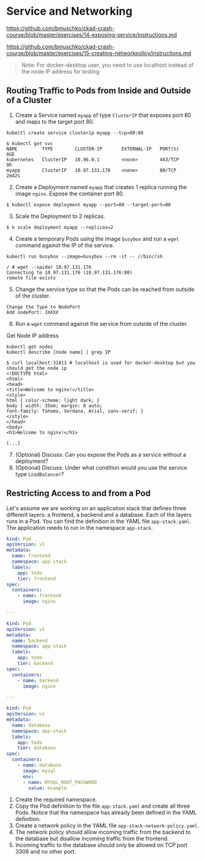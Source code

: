 # Service and Networking
https://github.com/bmuschko/ckad-crash-course/blob/master/exercises/14-exposing-service/instructions.md

https://github.com/bmuschko/ckad-crash-course/blob/master/exercises/15-creating-networkpolicy/instructions.md

> Note: For docker-desktop user, you need to use localhost instead of the node IP address for testing

## Routing Traffic to Pods from Inside and Outside of a Cluster

1. Create a Service named `myapp` of type `ClusterIP` that exposes port 80 and maps to the target port 80.
```
kubectl create service clusterip myapp --tcp=80:80

$ kubectl get svc
NAME         TYPE        CLUSTER-IP       EXTERNAL-IP   PORT(S)        AGE  
kubernetes   ClusterIP   10.96.0.1        <none>        443/TCP        9h   
myapp        ClusterIP   10.97.131.176    <none>        80/TCP         2m42s
```
2. Create a Deployment named `myapp` that creates 1 replica running the image `nginx`. Expose the container port 80.
```
$ kubectl expose deployment myapp --port=80 --target-port=80
```
3. Scale the Deployment to 2 replicas.
```
$ k scale deployment myapp --replicas=2
```
4. Create a temporary Pods using the image `busybox` and run a `wget` command against the IP of the service.
```
kubectl run busybox --image=busybox --rm -it -- //bin//sh

/ # wget --spider 10.97.131.176
Connecting to 10.97.131.176 (10.97.131.176:80)
remote file exists
```
5. Change the service type so that the Pods can be reached from outside of the cluster.
```
Change the Type to NodePort
Add nodePort: 3XXXX
```
6. Run a `wget` command against the service from outside of the cluster.

Get Node IP address
```
kubectl get nodes
kubectl describe [node name] | grep IP
```
```
$ curl localhost:31811 # localhost is used for docker-desktop but you should get the node ip
<!DOCTYPE html>
<html>
<head>
<title>Welcome to nginx!</title>
<style>
html { color-scheme: light dark; }
body { width: 35em; margin: 0 auto;
font-family: Tahoma, Verdana, Arial, sans-serif; }
</style>
</head>
<body>
<h1>Welcome to nginx!</h1>

[...]
```
7. (Optional) Discuss: Can you expose the Pods as a service without a deployment?
8. (Optional) Discuss: Under what condition would you use the service type `LoadBalancer`?

## Restricting Access to and from a Pod

Let's assume we are working on an application stack that defines three different layers: a frontend, a backend and a database. Each of the layers runs in a Pod. You can find the definition in the YAML file `app-stack.yaml`. The application needs to run in the namespace `app-stack`.

```yaml
kind: Pod
apiVersion: v1
metadata:
  name: frontend
  namespace: app-stack
  labels:
    app: todo
    tier: frontend
spec:
  containers:
    - name: frontend
      image: nginx

---

kind: Pod
apiVersion: v1
metadata:
  name: backend
  namespace: app-stack
  labels:
    app: todo
    tier: backend
spec:
  containers:
    - name: backend
      image: nginx

---

kind: Pod
apiVersion: v1
metadata:
  name: database
  namespace: app-stack
  labels:
    app: todo
    tier: database
spec:
  containers:
    - name: database
      image: mysql
      env:
      - name: MYSQL_ROOT_PASSWORD
        value: example
```

1. Create the required namespace.
2. Copy the Pod definition to the file `app-stack.yaml` and create all three Pods. Notice that the namespace has already been defined in the YAML definition.
3. Create a network policy in the YAML file `app-stack-network-policy.yaml`.
4. The network policy should allow incoming traffic from the backend to the database but disallow incoming traffic from the frontend.
5. Incoming traffic to the database should only be allowed on TCP port 3306 and no other port.
